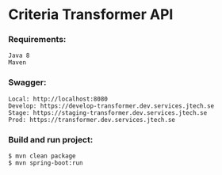 # Criteria Transformer API

### Requirements:

    Java 8
    Maven

### Swagger:

    Local: http://localhost:8080
    Develop: https://develop-transformer.dev.services.jtech.se
    Stage: https://staging-transformer.dev.services.jtech.se
    Prod: https://transformer.dev.services.jtech.se


### Build and run project:

    $ mvn clean package
    $ mvn spring-boot:run
